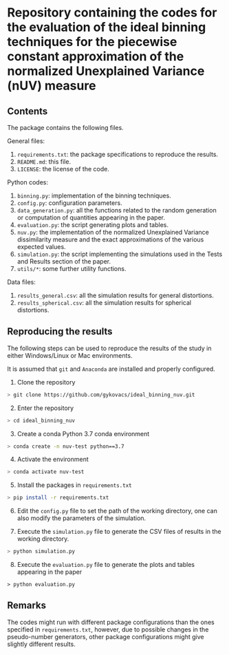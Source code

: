 Repository containing the codes for the evaluation of the ideal binning techniques for the piecewise constant approximation of the normalized Unexplained Variance (nUV) measure
===

Contents
---
The package contains the following files.

General files:
1) ```requirements.txt```: the package specifications to reproduce the results.
2) ```README.md```: this file.
3) ```LICENSE```: the license of the code.

Python codes:
1) ```binning.py```: implementation of the binning techniques.
2) ```config.py```: configuration parameters.
3) ```data_generation.py```: all the functions related to the random generation or computation of quantities appearing in the paper.
4) ```evaluation.py```: the script generating plots and tables.
5) ```nuv.py```: the implementation of the normalized Unexplained Variance dissimilarity measure and the exact approximations of the various expected values.
6) ```simulation.py```: the script implementing the simulations used in the Tests and Results section of the paper.
7) ```utils/*```: some further utility functions.

Data files:
1) ```results_general.csv```: all the simulation results for general distortions.
2) ```results_spherical.csv```: all the simulation results for spherical distortions. 

Reproducing the results
---

The following steps can be used to reproduce the results of the study in either Windows/Linux or Mac environments.

It is assumed that ```git``` and ```Anaconda``` are installed and properly configured.

1) Clone the repository
```bash
> git clone https://github.com/gykovacs/ideal_binning_nuv.git
```

2) Enter the repository

```bash
> cd ideal_binning_nuv
```

3) Create a conda Python 3.7 conda environment

```bash
> conda create -n nuv-test python==3.7
```

4) Activate the environment

```bash
> conda activate nuv-test
```

5) Install the packages in ```requirements.txt```

```bash
> pip install -r requirements.txt
```

6) Edit the ```config.py``` file to set the path of the working directory, one can also modify the parameters of the simulation.

7) Execute the ```simulation.py``` file to generate the CSV files of results in the working directory.

```bash
> python simulation.py
```

8) Execute the ```evaluation.py``` file to generate the plots and tables appearing in the paper

```
> python evaluation.py
```

Remarks
---

The codes might run with different package configurations than the ones specified in ```requirements.txt```, however, due to possible changes in the pseudo-number generators, other package configurations might give slightly different results.
